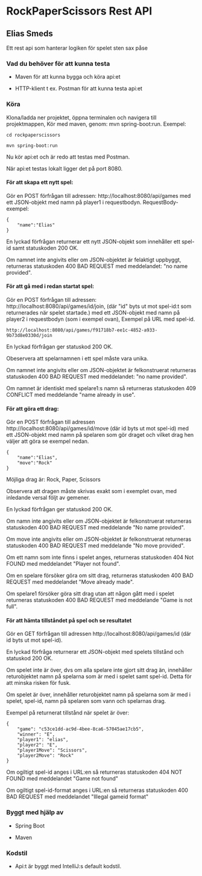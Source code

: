 # RockPaperScissors Rest API

## Elias Smeds

Ett rest api som hanterar logiken för spelet sten sax påse

### Vad du behöver för att kunna testa

* Maven för att kunna bygga och köra api:et

* HTTP-klient t ex. Postman för att kunna testa api:et

### Köra

Klona/ladda ner projektet,
öppna terminalen och
navigera till projektmappen,
Kör med maven, genom: mvn spring-boot:run.
Exempel: 

```
cd rockpaperscissors
```
```
mvn spring-boot:run
```

Nu kör api:et och är redo att testas med Postman.

När api:et testas lokalt ligger det på port 8080. 

#### För att skapa ett nytt spel:

Gör en POST förfrågan till adressen: http://localhost:8080/api/games 
med ett JSON-objekt med namn på player1 i requestbodyn.
RequestBody-exempel:
```
{
	"name":"Elias"
}
```
En lyckad förfrågan returnerar ett nytt JSON-objekt som innehåller ett spel-id samt statuskoden 200 OK.

Om namnet inte angivits eller om JSON-objektet är felaktigt uppbyggt, returneras statuskoden 
400 BAD REQUEST med meddelandet: "no name provided".

#### För att gå med i redan startat spel:

Gör en POST förfrågan till adressen: http://localhost:8080/api/games/id/join,
(där "id" byts ut mot spel-id:t som returnerades när spelet startade.)
med ett JSON-objekt med namn på player2 i requestbodyn (som i exempel ovan), 
Exempel på URL med spel-id.
```
http://localhost:8080/api/games/f91718b7-ee1c-4852-a933-9b73d8e0330d/join
```
En lyckad förfrågan ger statuskod 200 OK.

Obeservera att spelarnamnen i ett spel måste vara unika.

Om namnet inte angivits eller om JSON-objektet är felkonstruerat returneras statuskoden 400 BAD REQUEST med meddelandet: "no name provided".

Om namnet är identiskt med spelare1:s namn så returneras statuskoden 409 CONFLICT med
meddelande "name already in use".

#### För att göra ett drag:

Gör en POST förfrågan till adressen  http://localhost:8080/api/games/id/move (där id byts ut mot spel-id)
med ett JSON-objekt med namn på spelaren som gör draget och vilket drag hen väljer att göra se exempel nedan.
```
{
	"name":"Elias",
	"move":"Rock"
}
```
Möjliga drag är: Rock, Paper, Scissors

Observera att dragen måste skrivas exakt som i exemplet ovan, med inledande versal följt av gemener.

En lyckad förfrågan ger statuskod 200 OK.

Om namn inte angivits eller om JSON-objektet är felkonstruerat returneras statuskoden
400 BAD REQUEST med meddelande "No name provided".

Om move inte angivits eller om JSON-objektet är felkonstruerat returneras statuskoden
400 BAD REQUEST med meddelande "No move provided".

Om ett namn som inte finns i spelet anges, returneras statuskoden 404 Not FOUND med meddelandet
"Player not found".

Om en spelare försöker göra om sitt drag, returneras statuskoden 400 BAD REQUEST med 
meddelandet "Move already made".

Om spelare1 försöker göra sitt drag utan att någon gått med i spelet returneras statuskoden 
400 BAD REQUEST med meddelande "Game is not full".

#### För att hämta tillståndet på spel och se resultatet

Gör en GET förfrågan till adressen http://localhost:8080/api/games/id (där id byts ut mot spel-id).

En lyckad förfråga returnerar ett JSON-objekt med spelets tillstånd och statuskod 200 OK.

Om spelet inte är över, dvs om alla spelare inte gjort sitt drag än, innehåller returobjektet
namn på spelarna som är med i spelet samt spel-id. Detta för att minska risken för fusk.

Om spelet är över, innehåller returobjektet namn på spelarna som är med i spelet, spel-id,
namn på spelaren som vann och spelarnas drag.

Exempel på returnerat tillstånd när spelet är över:
```
{
    "game": "c53ce1dd-ac9d-4bee-8ca6-57045ae17cb5",
    "winner": "E",
    "player1": "elias",
    "player2": "E",
    "player1Move": "Scissors",
    "player2Move": "Rock"
}
```

Om ogiltigt spel-id anges i URL:en så returneras statuskoden 404 NOT FOUND med meddelandet
"Game not found"

Om ogiltigt spel-id-format anges i URL:en så returneras statuskoden 400 BAD REQUEST med 
meddelandet "Illegal gameid format"


### Byggt med hjälp av

* Spring Boot

* Maven

### Kodstil

* Api:t är byggt med IntelliJ:s default kodstil.
